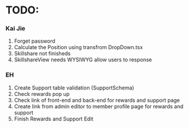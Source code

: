 # TODO:

### Kai Jie

1. Forget password
2. Calculate the Position using transfrom DropDown.tsx
3. Skillshare not finisheds
4. SkillshareView needs WYSIWYG allow users to response

### EH

1. Create Support table validation (SupportSchema)
2. Check rewards pop up
3. Check link of front-end and back-end for rewards and support page
4. Create link from admin editor to member profile page for rewards and support
5. Finish Rewards and Support Edit
